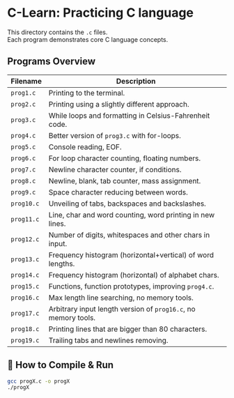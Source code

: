 # C-Learn: Practicing C language

This directory contains the `.c` files. <br>
Each program demonstrates core C language concepts.

## Programs Overview

| Filename   | Description                                                  |
|------------|--------------------------------------------------------------|
| `prog1.c`  | Printing to the terminal.|
| `prog2.c`  | Printing using a slightly different approach.|
| `prog3.c`  | While loops and formatting in Celsius-Fahrenheit code.|
| `prog4.c`  | Better version of `prog3.c` with for-loops.|
| `prog5.c`  | Console reading, EOF.|
| `prog6.c`  | For loop character counting, floating numbers.|
| `prog7.c`  | Newline character counter, if conditions.|
| `prog8.c`  | Newline, blank, tab counter, mass assignment.|
| `prog9.c`  | Space character reducing between words.|
| `prog10.c` | Unveiling of tabs, backspaces and backslashes.|
| `prog11.c` | Line, char and word counting, word printing in new lines.|
| `prog12.c` | Number of digits, whitespaces and other chars in input.|
| `prog13.c` | Frequency histogram (horizontal+vertical) of word lengths.|
| `prog14.c` | Frequency histogram (horizontal) of alphabet chars.|
| `prog15.c` | Functions, function prototypes, improving `prog4.c`.|
| `prog16.c` | Max length line searching, no memory tools.|
| `prog17.c` | Arbitrary input length version of `prog16.c`, no memory tools.|
| `prog18.c` | Printing lines that are bigger than 80 characters.|
| `prog19.c` | Trailing tabs and newlines removing.|

## 🚀 How to Compile & Run

```bash
gcc progX.c -o progX
./progX
